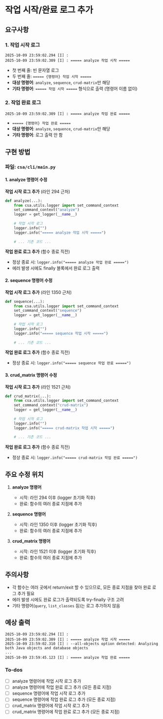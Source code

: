 <!-- 32f338cc-731e-4450-a194-fc662a898eac 7a2efd96-c160-40fc-b5d6-d15361955e28 -->
# 작업 시작/완료 로그 추가

## 요구사항

### 1. 작업 시작 로그

```
2025-10-09 23:59:02.294 [I] : 
2025-10-09 23:59:02.309 [I] : ===== analyze 작업 시작 =====
```

- 첫 번째 줄: 빈 문자열 로그
- 두 번째 줄: `===== {명령어} 작업 시작 =====`
- **대상 명령어**: `analyze`, `sequence`, `crud-matrix`만 해당
- **기타 명령어**: `===== 작업 시작 =====` 형식으로 출력 (명령어 이름 없이)

### 2. 작업 완료 로그

```
2025-10-09 23:59:02.309 [I] : ===== analyze 작업 완료 =====
```

- `===== {명령어} 작업 완료 =====`
- **대상 명령어**: `analyze`, `sequence`, `crud-matrix`만 해당
- **기타 명령어**: 로그 출력 안 함

## 구현 방법

### 파일: `csa/cli/main.py`

#### 1. analyze 명령어 수정

**작업 시작 로그 추가** (라인 294 근처)

```python
def analyze(...):
    from csa.utils.logger import set_command_context
    set_command_context("analyze")
    logger = get_logger(__name__)
    
    # 작업 시작 로그
    logger.info("")
    logger.info("===== analyze 작업 시작 =====")
    
    # ... 기존 코드 ...
```

**작업 완료 로그 추가** (함수 종료 직전)

- 정상 종료 시: `logger.info("===== analyze 작업 완료 =====")`
- 에러 발생 시에도 finally 블록에서 완료 로그 출력

#### 2. sequence 명령어 수정

**작업 시작 로그 추가** (라인 1350 근처)

```python
def sequence(...):
    from csa.utils.logger import set_command_context
    set_command_context("sequence")
    logger = get_logger(__name__)
    
    # 작업 시작 로그
    logger.info("")
    logger.info("===== sequence 작업 시작 =====")
    
    # ... 기존 코드 ...
```

**작업 완료 로그 추가** (함수 종료 직전)

- 정상 종료 시: `logger.info("===== sequence 작업 완료 =====")`

#### 3. crud_matrix 명령어 수정

**작업 시작 로그 추가** (라인 1521 근처)

```python
def crud_matrix(...):
    from csa.utils.logger import set_command_context
    set_command_context("crud-matrix")
    logger = get_logger(__name__)
    
    # 작업 시작 로그
    logger.info("")
    logger.info("===== crud-matrix 작업 시작 =====")
    
    # ... 기존 코드 ...
```

**작업 완료 로그 추가** (함수 종료 직전)

- 정상 종료 시: `logger.info("===== crud-matrix 작업 완료 =====")`

## 주요 수정 위치

1. **analyze 명령어**

   - 시작: 라인 294 이후 (logger 초기화 직후)
   - 완료: 함수의 여러 종료 지점에 추가

2. **sequence 명령어**

   - 시작: 라인 1350 이후 (logger 초기화 직후)
   - 완료: 함수의 여러 종료 지점에 추가

3. **crud_matrix 명령어**

   - 시작: 라인 1521 이후 (logger 초기화 직후)
   - 완료: 함수의 여러 종료 지점에 추가

## 주의사항

- 각 함수는 여러 곳에서 return/exit 할 수 있으므로, 모든 종료 지점을 찾아 완료 로그 추가 필요
- 에러 발생 시에도 완료 로그가 출력되도록 try-finally 구조 고려
- 기타 명령어(`query`, `list_classes` 등)는 로그 추가하지 않음

## 예상 출력

```
2025-10-09 23:59:02.294 [I] : 
2025-10-09 23:59:02.309 [I] : ===== analyze 작업 시작 =====
2025-10-09 23:59:02.310 [I] : --all-objects option detected: Analyzing both Java objects and database objects
...
2025-10-09 23:59:45.123 [I] : ===== analyze 작업 완료 =====
```

### To-dos

- [ ] analyze 명령어에 작업 시작 로그 추가
- [ ] analyze 명령어에 작업 완료 로그 추가 (모든 종료 지점)
- [ ] sequence 명령어에 작업 시작 로그 추가
- [ ] sequence 명령어에 작업 완료 로그 추가 (모든 종료 지점)
- [ ] crud_matrix 명령어에 작업 시작 로그 추가
- [ ] crud_matrix 명령어에 작업 완료 로그 추가 (모든 종료 지점)